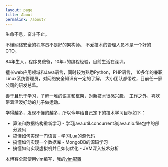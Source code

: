 ```yaml
---
layout: page
title: About
permalink: /about/
---
```

生命不息，奋斗不止。

不懂网络安全的程序员不是好的架构师。
不爱技术的管理人员不是一个好的CTO。

84年生人，程序员爸爸，10年+的编程经验，目前生活在深圳。

擅长web应用领域和Java语言，同时较为熟悉Python，PHP语言，
10多年的兼职Linux系统管理员，对网络安全知识有一定的了解，
大小团队都带过，目前任一家公司的研发总监。

善于且乐于学习，了解一堆的语言和框架，对新技术很感兴趣，
工作之外，喜欢带着活泼好动的儿子做运动。

学得越多，发现不懂的越多，所以今年给自己定下的技术学习目标如下：

* 算法和数据结构重新学习 - 学习java.util.concurrent和java.nio.file包中的部分源码
* 搞懂如何实现一门语言 - 学习Lua的源代码
* 搞懂如何实现一个数据库 - MongoDB的源码学习
* 搞懂如何实现虚拟机并且如何优化 - JVM深入技术分析

本博客全部使用vim编写，我的[vim配置](http://github.com/vulcan/vimrc)
